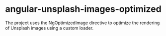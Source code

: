# angular-unsplash-images-optimized
The project uses the NgOptimizedImage directive to optimize the rendering of Unsplash images using a custom loader.
